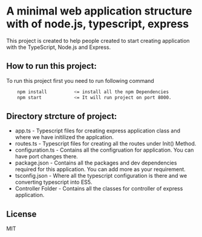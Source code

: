 # A minimal web application structure with of node.js, typescript, express

This project is created to help people created to start creating application with the TypeScript, Node.js and Express.

## How to run this project:
To run this project first you need to run following command


```sh
    npm install          <= install all the npm Dependencies
    npm start            <= It will run project on port 8000. 
```

## Directory strcture of project:

+ app.ts - Typescript files for creating express application class and where we have initilized the applcation.
+ routes.ts - Typescript files for creating all the routes under Init() Method.
+ configuration.ts - Contains all the configruation for application. You can have port changes there.
+ package.json - Contains all the packages and dev dependencies required for this application. You can add more as your requirement.
+ tsconfig.json - Where all the typescript configuration is there and we converting typescript into ES5.
+ Controller Folder - Contains all the classes for controller of express application.


## License

MIT


